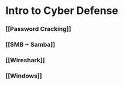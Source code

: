 # Intro to Cyber Defense
### [[Password Cracking]]
### [[SMB ~ Samba]]
### [[Wireshark]]
### [[Windows]]